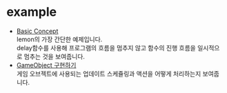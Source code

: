 example
====

* [Basic Concept](concept.md)<br>
  lemon의 가장 간단한 예제입니다.<br>
  delay함수를 사용해 프로그램의 흐름을 멈추지 않고 함수의 진행 흐름을 일시적으로 멈추는 것을 보여줍니다.
* [GameObject 구현하기](gameobject.md)<br>
  게임 오브젝트에 사용되는 업데이트 스케쥴링과 액션을 어떻게 처리하는지 보여줍니다.
